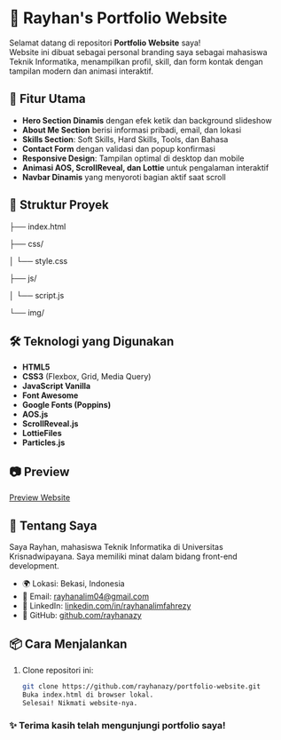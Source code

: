 # 🎨 Rayhan's Portfolio Website

Selamat datang di repositori **Portfolio Website** saya!  
Website ini dibuat sebagai personal branding saya sebagai mahasiswa Teknik Informatika, menampilkan profil, skill, dan form kontak dengan tampilan modern dan animasi interaktif.

## 🚀 Fitur Utama

- **Hero Section Dinamis** dengan efek ketik dan background slideshow
- **About Me Section** berisi informasi pribadi, email, dan lokasi
- **Skills Section**: Soft Skills, Hard Skills, Tools, dan Bahasa
- **Contact Form** dengan validasi dan popup konfirmasi
- **Responsive Design**: Tampilan optimal di desktop dan mobile
- **Animasi AOS, ScrollReveal, dan Lottie** untuk pengalaman interaktif
- **Navbar Dinamis** yang menyoroti bagian aktif saat scroll

## 📁 Struktur Proyek

├── index.html 

├── css/

│ └── style.css 

├── js/

│ └── script.js 

└── img/ 


## 🛠️ Teknologi yang Digunakan

- **HTML5**
- **CSS3** (Flexbox, Grid, Media Query)
- **JavaScript Vanilla**
- **Font Awesome**
- **Google Fonts (Poppins)**
- **AOS.js**
- **ScrollReveal.js**
- **LottieFiles**
- **Particles.js**

## 📷 Preview

[Preview Website]([https://your-image-link.com](https://revou-coding-camp.github.io/codingcamp-30-jun-25-rayhanazy/))

## 🧠 Tentang Saya

Saya Rayhan, mahasiswa Teknik Informatika di Universitas Krisnadwipayana. Saya memiliki minat dalam bidang front-end development.

- 🌍 Lokasi: Bekasi, Indonesia  
- 📧 Email: rayhanalim04@gmail.com  
- 🔗 LinkedIn: [linkedin.com/in/rayhanalimfahrezy](https://linkedin.com/in/rayhanalimfahrezy)  
- 🐙 GitHub: [github.com/rayhanazy](https://github.com/rayhanazy)

## 📦 Cara Menjalankan

1. Clone repositori ini:
   ```bash
   git clone https://github.com/rayhanazy/portfolio-website.git
   Buka index.html di browser lokal.
   Selesai! Nikmati website-nya.

### ✨ Terima kasih telah mengunjungi portfolio saya!
